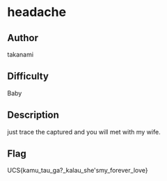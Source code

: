 # headache

## Author

takanami

## Difficulty

Baby

## Description

just trace the captured and you will met with my wife.

## Flag

UCS{kamu_tau_ga?_kalau_she'smy_forever_love}
